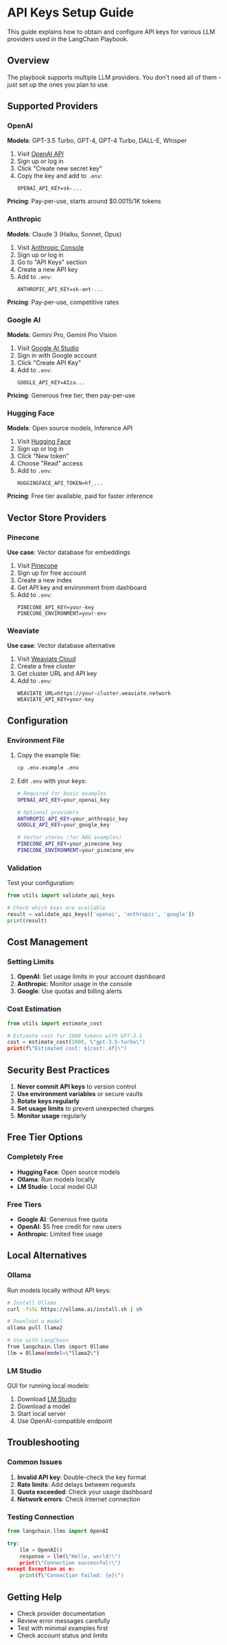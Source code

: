 # API Keys Setup Guide

This guide explains how to obtain and configure API keys for various LLM providers used in the LangChain Playbook.

## Overview

The playbook supports multiple LLM providers. You don't need all of them - just set up the ones you plan to use.

## Supported Providers

### OpenAI
**Models**: GPT-3.5 Turbo, GPT-4, GPT-4 Turbo, DALL-E, Whisper

1. Visit [OpenAI API](https://platform.openai.com/api-keys)
2. Sign up or log in
3. Click \"Create new secret key\"
4. Copy the key and add to `.env`:
   ```
   OPENAI_API_KEY=sk-...
   ```

**Pricing**: Pay-per-use, starts around $0.0015/1K tokens

### Anthropic
**Models**: Claude 3 (Haiku, Sonnet, Opus)

1. Visit [Anthropic Console](https://console.anthropic.com/)
2. Sign up or log in
3. Go to \"API Keys\" section
4. Create a new API key
5. Add to `.env`:
   ```
   ANTHROPIC_API_KEY=sk-ant-...
   ```

**Pricing**: Pay-per-use, competitive rates

### Google AI
**Models**: Gemini Pro, Gemini Pro Vision

1. Visit [Google AI Studio](https://makersuite.google.com/app/apikey)
2. Sign in with Google account
3. Click \"Create API Key\"
4. Add to `.env`:
   ```
   GOOGLE_API_KEY=AIza...
   ```

**Pricing**: Generous free tier, then pay-per-use

### Hugging Face
**Models**: Open source models, Inference API

1. Visit [Hugging Face](https://huggingface.co/settings/tokens)
2. Sign up or log in
3. Click \"New token\"
4. Choose \"Read\" access
5. Add to `.env`:
   ```
   HUGGINGFACE_API_TOKEN=hf_...
   ```

**Pricing**: Free tier available, paid for faster inference

## Vector Store Providers

### Pinecone
**Use case**: Vector database for embeddings

1. Visit [Pinecone](https://app.pinecone.io/)
2. Sign up for free account
3. Create a new index
4. Get API key and environment from dashboard
5. Add to `.env`:
   ```
   PINECONE_API_KEY=your-key
   PINECONE_ENVIRONMENT=your-env
   ```

### Weaviate
**Use case**: Vector database alternative

1. Visit [Weaviate Cloud](https://console.weaviate.cloud/)
2. Create a free cluster
3. Get cluster URL and API key
4. Add to `.env`:
   ```
   WEAVIATE_URL=https://your-cluster.weaviate.network
   WEAVIATE_API_KEY=your-key
   ```

## Configuration

### Environment File

1. Copy the example file:
   ```bash
   cp .env.example .env
   ```

2. Edit `.env` with your keys:
   ```bash
   # Required for basic examples
   OPENAI_API_KEY=your_openai_key
   
   # Optional providers
   ANTHROPIC_API_KEY=your_anthropic_key
   GOOGLE_API_KEY=your_google_key
   
   # Vector stores (for RAG examples)
   PINECONE_API_KEY=your_pinecone_key
   PINECONE_ENVIRONMENT=your_pinecone_env
   ```

### Validation

Test your configuration:

```python
from utils import validate_api_keys

# Check which keys are available
result = validate_api_keys(['openai', 'anthropic', 'google'])
print(result)
```

## Cost Management

### Setting Limits

1. **OpenAI**: Set usage limits in your account dashboard
2. **Anthropic**: Monitor usage in the console
3. **Google**: Use quotas and billing alerts

### Cost Estimation

```python
from utils import estimate_cost

# Estimate cost for 1000 tokens with GPT-3.5
cost = estimate_cost(1000, \"gpt-3.5-turbo\")
print(f\"Estimated cost: ${cost:.4f}\")
```

## Security Best Practices

1. **Never commit API keys** to version control
2. **Use environment variables** or secure vaults
3. **Rotate keys regularly**
4. **Set usage limits** to prevent unexpected charges
5. **Monitor usage** regularly

## Free Tier Options

### Completely Free
- **Hugging Face**: Open source models
- **Ollama**: Run models locally
- **LM Studio**: Local model GUI

### Free Tiers
- **Google AI**: Generous free quota
- **OpenAI**: $5 free credit for new users
- **Anthropic**: Limited free usage

## Local Alternatives

### Ollama
Run models locally without API keys:

```bash
# Install Ollama
curl -fsSL https://ollama.ai/install.sh | sh

# Download a model
ollama pull llama2

# Use with LangChain
from langchain.llms import Ollama
llm = Ollama(model=\"llama2\")
```

### LM Studio
GUI for running local models:

1. Download [LM Studio](https://lmstudio.ai/)
2. Download a model
3. Start local server
4. Use OpenAI-compatible endpoint

## Troubleshooting

### Common Issues

1. **Invalid API key**: Double-check the key format
2. **Rate limits**: Add delays between requests
3. **Quota exceeded**: Check your usage dashboard
4. **Network errors**: Check internet connection

### Testing Connection

```python
from langchain.llms import OpenAI

try:
    llm = OpenAI()
    response = llm(\"Hello, world!\")
    print(\"Connection successful!\")
except Exception as e:
    print(f\"Connection failed: {e}\")
```

## Getting Help

- Check provider documentation
- Review error messages carefully
- Test with minimal examples first
- Check account status and limits